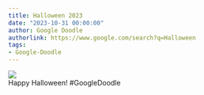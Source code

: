 ```yaml
---
title: Halloween 2023
date: "2023-10-31 00:00:00"
author: Google Doodle
authorlink: https://www.google.com/search?q=Halloween
tags:
- Google-Doodle
---
```

<img src="https://www.google.com/logos/doodles/2023/halloween-2023-6753651837109958.2-l.png" referrerpolicy="no-referrer"><br>Happy Halloween! #GoogleDoodle